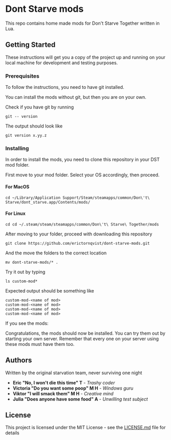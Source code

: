 # Dont Starve mods
This repo contains home made mods for Don't Starve Together written in Lua.

## Getting Started

These instructions will get you a copy of the project up and running on your local machine for development and testing purposes.

### Prerequisites

To follow the instructions, you need to have git installed.

You can install the mods without git, but then you are on your own. 

Check if you have git by running

```
git -- version
```

The output should look like

```
git version x.yy.z
```


### Installing

In order to install the mods, you need to clone this repository in your DST mod folder.

First move to your mod folder. Select your OS accordingly, then proceed.

#### For MacOS

```
cd ~/Library/Application Support/Steam/steamapps/common/Don\'t\ Starve/dont_starve.app/Contents/mods/
```

#### For Linux

```
cd cd ~/.steam/steam/steamapps/common/Don\'t\ Starve\ Together/mods
```

After moving to your folder, proceed with downloading this repository

```
git clone https://github.com/erictornqvist/dont-starve-mods.git
```

And the move the folders to the correct location

```
mv dont-starve-mods/* .
```

Try it out by typing 

```
ls custom-mod*
```

Expected output should be something like

```
custom-mod-<name of mod>
custom-mod-<name of mod>
custom-mod-<name of mod>
custom-mod-<name of mod>
```


If you see the mods: 

Congratulations, the mods should now be installed. You can try them out by starting your own server. Remember that every one on your server using these mods must have them too.


## Authors

Written by the original starvation team, never surviving one night

* **Eric "No, I won't die this time" T** - *Trashy coder* 
* **Victoria "Do you want some poop" M H** - *Windows guru* 
* **Viktor "I will smack them" M H** - *Creative mind* 
* **Julia "Does anyone have some food" A** - *Unwilling test subject* 



## License

This project is licensed under the MIT License - see the [LICENSE.md](LICENSE.md) file for details



